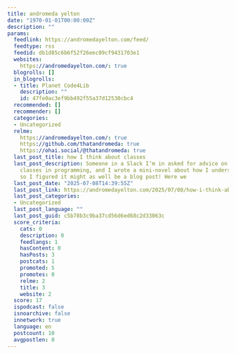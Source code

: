 ```yaml
---
title: andromeda yelton
date: "1970-01-01T00:00:00Z"
description: ""
params:
  feedlink: https://andromedayelton.com/feed/
  feedtype: rss
  feedid: db1d85c6b6f52f26eec09cf9431703e1
  websites:
    https://andromedayelton.com/: true
  blogrolls: []
  in_blogrolls:
  - title: Planet Code4Lib
    description: ""
    id: 47fe0ac3ef9bb492f55a37d12530cbc4
  recommended: []
  recommender: []
  categories:
  - Uncategorized
  relme:
    https://andromedayelton.com/: true
    https://github.com/thatandromeda: true
    https://ohai.social/@thatandromeda: true
  last_post_title: how I think about classes
  last_post_description: Someone in a Slack I’m in asked for advice on how to understand
    classes in programming, and I wrote a mini-novel about how I understand them,
    so I figured it might as well be a blog post! Here we
  last_post_date: "2025-07-08T14:39:55Z"
  last_post_link: https://andromedayelton.com/2025/07/08/how-i-think-about-classes/
  last_post_categories:
  - Uncategorized
  last_post_language: ""
  last_post_guid: c5b78b3c9ba37cd56d6ed68c2d33063c
  score_criteria:
    cats: 0
    description: 0
    feedlangs: 1
    hasContent: 0
    hasPosts: 3
    postcats: 1
    promoted: 5
    promotes: 0
    relme: 2
    title: 3
    website: 2
  score: 17
  ispodcast: false
  isnoarchive: false
  innetwork: true
  language: en
  postcount: 10
  avgpostlen: 0
---
```

